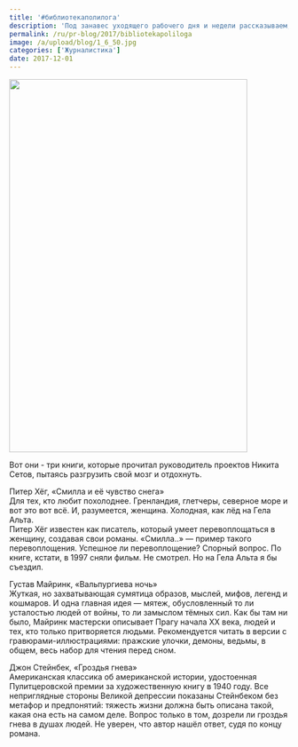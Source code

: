 ```yaml
---
title: '#библиотекаполилога'
description: 'Под занавес уходящего рабочего дня и недели рассказываем, что у нас появилась рубрика #библиотекаполилога. В начале каждого месяца мы будем делиться с вами книгами, которые помогли нам не сойти с ума. Вот они - три книги, которые прочитал руководитель проектов Никита Сетов, пытаясь разгрузить свой мозг и отдохнуть.'
permalink: /ru/pr-blog/2017/bibliotekapoliloga
image: /a/upload/blog/1_6_50.jpg
categories: ['Журналистика']
date: 2017-12-01
---
```

<img src="{{ site.assets }}/upload/blog/1_6_50.jpg" width="429" height="672" alt="">
<p>Вот они - три книги, которые прочитал руководитель проектов Никита Сетов, пытаясь разгрузить свой мозг и отдохнуть.</p>
<p>Питер Хёг, &laquo;Смилла и её чувство снега&raquo;<br>
Для тех, кто любит похолоднее. Гренландия, глетчеры, северное море и вот это вот всё. И, разумеется, женщина. Холодная, как лёд на Гела Альта.&nbsp;<br>
Питер Хёг известен как писатель, который умеет перевоплощаться в женщину, создавая свои романы. &laquo;Смилла..&raquo; &mdash; пример такого перевоплощения. Успешное ли перевоплощение? Спорный вопрос. По книге, кстати, в 1997 сняли фильм. Не смотрел. Но на Гела Альта я бы съездил.</p>
  <p>Густав Майринк, &laquo;Вальпургиева ночь&raquo;<br>
Жуткая, но захватывающая сумятица образов, мыслей, мифов, легенд и кошмаров. И одна главная идея &mdash; мятеж, обусловленный то ли усталостью людей от войны, то ли замыслом тёмных сил. Как бы там ни было, Майринк мастерски описывает Прагу начала ХХ века, людей и тех, кто только притворяется людьми. Рекомендуется читать в версии с гравюрами-иллюстрациями: пражские улочки, демоны, ведьмы, в общем, весь набор для чтения перед сном.</p>
<p>Джон Стейнбек, &laquo;Гроздья гнева&raquo;<br>
Американская классика об американской истории, удостоенная Пулитцеровской премии за художественную книгу в 1940 году. Все неприглядные стороны Великой депрессии показаны Стейнбеком без метафор и предпонятий: тяжесть жизни должна быть описана такой, какая она есть на самом деле. Вопрос только в том, дозрели ли гроздья гнева в душах людей. Не уверен, что автор нашёл ответ, судя по концу романа.</p>
